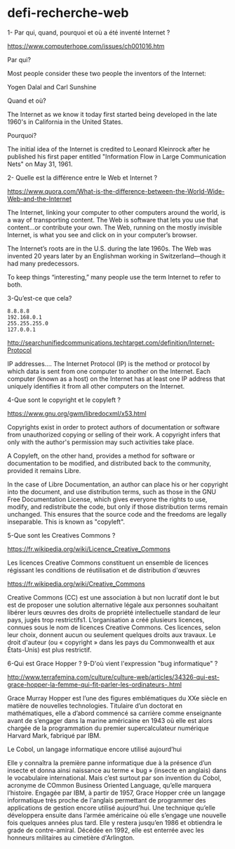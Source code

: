 # defi-recherche-web


1- Par qui, quand, pourquoi et où a été inventé Internet ?

https://www.computerhope.com/issues/ch001016.htm

Par qui?

Most people consider these two people the inventors of the Internet:

Yogen Dalal and Carl Sunshine

Quand et où?

The Internet as we know it today first started being developed in the late 1960's in California in the United States.

Pourquoi?

The initial idea of the Internet is credited to Leonard Kleinrock after he published his first paper entitled "Information Flow in Large Communication Nets" on May 31, 1961.

2- Quelle est la différence entre le Web et Internet ?

https://www.quora.com/What-is-the-difference-between-the-World-Wide-Web-and-the-Internet

The Internet, linking your computer to other computers around the  world, is a way of transporting content. The Web is software that lets  you use that content…or contribute your own. The Web, running on the  mostly invisible Internet, is what you see and click on in your  computer’s browser.

The Internet’s roots are in the U.S. during the late 1960s. The Web  was invented 20 years later by an Englishman working in  Switzerland—though it had many predecessors.

To keep things “interesting,” many people use the term Internet to refer to both.

3-Qu’est-ce que cela?

    8.8.8.8
    192.168.0.1
    255.255.255.0
    127.0.0.1

http://searchunifiedcommunications.techtarget.com/definition/Internet-Protocol

IP addresses....
The Internet Protocol (IP) is the method or protocol by which data is sent from one computer to another on the Internet. Each computer (known as a host) on the Internet has at least one IP address that uniquely identifies it from all other computers on the Internet. 

4-Que sont le copyright et le copyleft ?

https://www.gnu.org/gwm/libredocxml/x53.html

Copyrights exist in order to protect authors of documentation or software from unauthorized copying or selling of their work. A copyright infers that only with the author's permission may such activities take place.

A Copyleft, on the other hand, provides a method for software or documentation to be modified, and distributed back to the community, provided it remains Libre.

In the case of Libre Documentation, an author can place his or her copyright into the document, and use distribution terms, such as those in the GNU Free Documentation License, which gives everyone the rights to use, modify, and redistribute the code, but only if those distribution terms remain unchanged. This ensures that the source code and the freedoms are legally inseparable. This is known as "copyleft".

 
5-Que sont les Creatives Commons ?

https://fr.wikipedia.org/wiki/Licence_Creative_Commons

Les licences Creative Commons constituent un ensemble de licences régissant les conditions de réutilisation et de distribution d'œuvres 

https://fr.wikipedia.org/wiki/Creative_Commons

Creative Commons (CC) est une association à but non lucratif dont le but est de proposer une solution alternative légale aux personnes souhaitant libérer leurs œuvres des droits de propriété intellectuelle standard de leur pays, jugés trop restrictifs1. L’organisation a créé plusieurs licences, connues sous le nom de licences Creative Commons. Ces licences, selon leur choix, donnent aucun ou seulement quelques droits aux travaux. Le droit d'auteur (ou « copyright » dans les pays du Commonwealth et aux États-Unis) est plus restrictif.


6-Qui est Grace Hopper ?
9-D'où vient l'expression "bug informatique" ?


http://www.terrafemina.com/culture/culture-web/articles/34326-qui-est-grace-hopper-la-femme-qui-fit-parler-les-ordinateurs-.html

Grace Murray Hopper est l’une des figures emblématiques du XXe siècle en matière de nouvelles technologies. Titulaire d’un doctorat en mathématiques, elle a d’abord commencé sa carrière comme enseignante avant de s’engager dans la marine américaine en 1943 où elle est alors chargée de la programmation du premier supercalculateur numérique Harvard Mark, fabriqué par IBM.

Le Cobol, un langage informatique encore utilisé aujourd’hui

Elle y connaîtra la première panne informatique due à la présence d’un insecte et donna ainsi naissance au terme « bug » (insecte en anglais) dans le vocabulaire international. Mais c’est surtout par son invention du Cobol, acronyme de COmmon Business Oriented Language, qu’elle marquera l’histoire. Engagée par IBM, à partir de 1957, Grace Hopper crée un langage informatique très proche de l'anglais permettant de programmer des applications de gestion encore utilisé aujourd’hui. Une technique qu’elle développera ensuite dans l’armée américaine où elle s’engage une nouvelle fois quelques années plus tard. Elle y restera jusqu’en 1986 et obtiendra le grade de contre-amiral. Décédée en 1992, elle est enterrée avec les honneurs militaires au cimetière d'Arlington.


